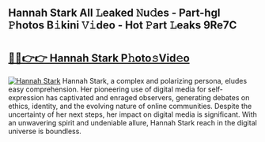 ## Hannah Stark All 𝙻eaked 𝙽u𝚍es - Part-hgl 𝙿hotos B𝚒kini 𝚅𝚒deo - Hot 𝙿art 𝙻eaks 9Re7C

# <h2><a href="http://ld0dwij.urlbe.top/?page=Hannah+Stark">🔗🔗👉👉 Hannah Stark P𝚑oto𝚜Vid𝚎o</a></h2>

[![Hannah Stark](https://i.imgur.com/eBuTRDB.gif)](http://ld0dwij.urlbe.top/?page=Hannah+Stark)
Hannah Stark, a complex and polarizing persona, eludes easy comprehension. Her pioneering use of digital media for self-expression has captivated and enraged observers, generating debates on ethics, identity, and the evolving nature of online communities. Despite the uncertainty of her next steps, her impact on digital media is significant. With an unwavering spirit and undeniable allure, Hannah Stark reach in the digital universe is boundless.
